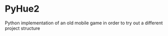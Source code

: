 # PyHue2
Python implementation of an old mobile game in order to try out a different project structure
